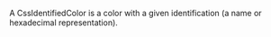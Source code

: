 A CssIdentifiedColor is a color with a given identification (a name or hexadecimal representation).